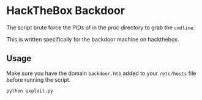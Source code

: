 # HackTheBox Backdoor

The script brute force the PIDs of in the proc directory to grab the `cmdline`.

This is written specifically for the backdoor machine on hackthebox.

## Usage

Make sure you have the domain `backdoor.htb` added to your `/etc/hosts` file before running the script.

```bash
python exploit.py
```
